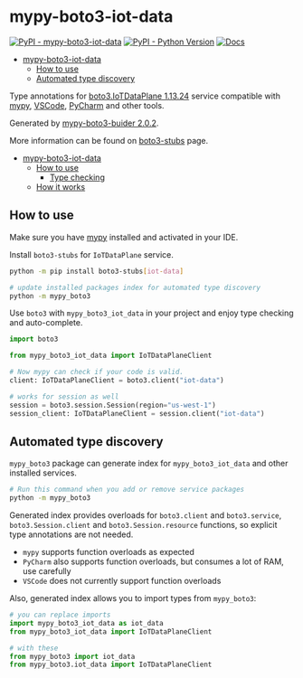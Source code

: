 # mypy-boto3-iot-data

[![PyPI - mypy-boto3-iot-data](https://img.shields.io/pypi/v/mypy-boto3-iot-data.svg?color=blue)](https://pypi.org/project/mypy-boto3-iot-data)
[![PyPI - Python Version](https://img.shields.io/pypi/pyversions/mypy-boto3-iot-data.svg?color=blue)](https://pypi.org/project/mypy-boto3-iot-data)
[![Docs](https://img.shields.io/readthedocs/mypy-boto3-builder.svg?color=blue)](https://mypy-boto3-builder.readthedocs.io/)

- [mypy-boto3-iot-data](#mypy-boto3-iot-data)
  - [How to use](#how-to-use)
  - [Automated type discovery](#automated-type-discovery)


Type annotations for
[boto3.IoTDataPlane 1.13.24](https://boto3.amazonaws.com/v1/documentation/api/1.13.24/reference/services/iot-data.html#IoTDataPlane) service
compatible with [mypy](https://github.com/python/mypy), [VSCode](https://code.visualstudio.com/),
[PyCharm](https://www.jetbrains.com/pycharm/) and other tools.

Generated by [mypy-boto3-buider 2.0.2](https://github.com/vemel/mypy_boto3_builder).

More information can be found on [boto3-stubs](https://pypi.org/project/boto3-stubs/) page.

- [mypy-boto3-iot-data](#mypy-boto3-iot-data)
  - [How to use](#how-to-use)
    - [Type checking](#type-checking)
  - [How it works](#how-it-works)

## How to use

Make sure you have [mypy](https://github.com/python/mypy) installed and activated in your IDE.

Install `boto3-stubs` for `IoTDataPlane` service.

```bash
python -m pip install boto3-stubs[iot-data]

# update installed packages index for automated type discovery
python -m mypy_boto3
```

Use `boto3` with `mypy_boto3_iot_data` in your project and enjoy type checking and auto-complete.

```python
import boto3

from mypy_boto3_iot_data import IoTDataPlaneClient

# Now mypy can check if your code is valid.
client: IoTDataPlaneClient = boto3.client("iot-data")

# works for session as well
session = boto3.session.Session(region="us-west-1")
session_client: IoTDataPlaneClient = session.client("iot-data")

```

## Automated type discovery

`mypy_boto3` package can generate index for `mypy_boto3_iot_data` and other installed services.

```bash
# Run this command when you add or remove service packages
python -m mypy_boto3
```

Generated index provides overloads for `boto3.client` and `boto3.service`,
`boto3.Session.client` and `boto3.Session.resource` functions,
so explicit type annotations are not needed.

- `mypy` supports function overloads as expected
- `PyCharm` also supports function overloads, but consumes a lot of RAM, use carefully
- `VSCode` does not currently support function overloads

Also, generated index allows you to import types from `mypy_boto3`:

```python
# you can replace imports
import mypy_boto3_iot_data as iot_data
from mypy_boto3_iot_data import IoTDataPlaneClient

# with these
from mypy_boto3 import iot_data
from mypy_boto3.iot_data import IoTDataPlaneClient
```